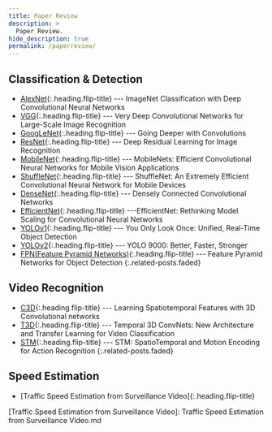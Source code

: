 ```yaml
---
title: Paper Review
description: >
  Paper Review.
hide_description: true
permalink: /paperreview/
---
```


## Classification & Detection
* [AlexNet]{:.heading.flip-title} --- ImageNet Classification with Deep Convolutional Neural Networks
* [VGG]{:.heading.flip-title} --- Very Deep Convolutional Networks for Large-Scale Image Recognition
* [GoogLeNet]{:.heading.flip-title} --- Going Deeper with Convolutions
* [ResNet]{:.heading.flip-title} --- Deep Residual Learning for Image Recognition
* [MobileNet]{:.heading.flip-title} --- MobileNets: Efficient Convolutional Neural Networks for Mobile Vision Applications
* [ShuffleNet]{:.heading.flip-title} --- ShuffleNet: An Extremely Efficient Convolutional Neural Network for Mobile Devices
* [DenseNet]{:.heading.flip-title} --- Densely Connected Convolutional Networks
* [EfficientNet]{:.heading.flip-title} ---EfficientNet: Rethinking Model Scaling for Convolutional Neural Networks
* [YOLOv1]{:.heading.flip-title} --- You Only Look Once: Unified, Real-Time Object Detection
* [YOLOv2]{:.heading.flip-title} --- YOLO 9000: Better, Faster, Stronger
* [FPN(Feature Pyramid Networks)]{:.heading.flip-title} --- Feature Pyramid Networks for Object Detection
{:.related-posts.faded}


## Video Recognition
* [C3D]{:.heading.flip-title} --- Learning Spatiotemporal Features with 3D Convolutional networks
* [T3D]{:.heading.flip-title} --- Temporal 3D ConvNets: New Architecture and Transfer Learning for Video Classification
* [STM]{:.heading.flip-title} --- STM: SpatioTemporal and Motion Encoding for Action Recognition
{:.related-posts.faded}


## Speed Estimation
* [Traffic Speed Estimation from Surveillance Video]{:.heading.flip-title}

<!--
## Other
* [LICENSE]{:.heading.flip-title} --- The license of this project.
* [NOTICE]{:.heading.flip-title} --- Parts of this program are provided under separate licenses.
* [CHANGELOG]{:.heading.flip-title} --- Version history of Hydejack.
{:.related-posts.faded}
-->





[AlexNet]: AlexNet.md
[VGG]: VGG.md
[GoogLeNet]: GoogLeNet.md
[ResNet]: ResNet.md
[MobileNet]: MobileNet.md
[ShuffleNet]: ShuffleNet.md
[DenseNet]: DenseNet.md
[EfficientNet]: EfficientNet.md
[yolov1]: YOLOv1.md
[YOLOv2]: YOLOv2.md
[FPN(Feature Pyramid Networks)]: FPN.md

[C3D]: C3D.md
[T3D]: T3D.md
[STM]: STM.md


[Traffic Speed Estimation from Surveillance Video]: Traffic Speed Estimation from Surveillance Video.md
<!--
  [LICENSE]: ../LICENSE.md
  [NOTICE]: ../NOTICE.md
  [CHANGELOG]: ../CHANGELOG.md
-->
